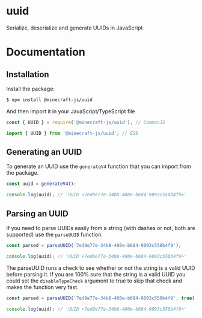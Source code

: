 # uuid

Serialize, deserialize and generate UUIDs in JavaScript

# Documentation

## Installation

Install the package:

```bash
$ npm install @minecraft-js/uuid
```

And then import it in your JavaScript/TypeScript file

```ts
const { UUID } = require('@minecraft-js/uuid'); // CommonJS

import { UUID } from '@minecraft-js/uuid'; // ES6
```

## Generating an UUID

To generate an UUID use the `generateV4` function that you can import from the package.

```ts
const uuid = generateV4();

console.log(uuid); // 'UUID <7ed9e77e-34b8-400e-b684-9093c550b4f9>'
```

## Parsing an UUID

If you need to parse UUIDs easily from a string (with dashes or not, both are supported) use the `parseUUID` function.

```ts
const parsed = parseUUID('7ed9e77e-34b8-400e-b684-9093c550b4f9');

console.log(uuid); // 'UUID <7ed9e77e-34b8-400e-b684-9093c550b4f9>'
```

The parseUUID runs a check to see whether or not the string is a valid UUID before parsing it. If you are 100% sure that the string is a valid UUID you could set the `disableTypeCheck` argument to true to skip that check and makes the function very fast.

```ts
const parsed = parseUUID('7ed9e77e-34b8-400e-b684-9093c550b4f9', true);

console.log(uuid); // 'UUID <7ed9e77e-34b8-400e-b684-9093c550b4f9>'
```
